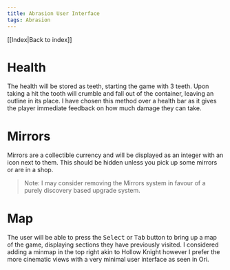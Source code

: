 ```yaml
---
title: Abrasion User Interface
tags: Abrasion
---
```

[[Index|Back to index]]
# Health
The health will be stored as teeth, starting the game with 3 teeth. Upon taking a hit the tooth will crumble and fall out of the container, leaving an outline in its place. I have chosen this method over a health bar as it gives the player immediate feedback on how much damage they can take.

# Mirrors
Mirrors are a collectible currency and will be displayed as an integer with an icon next to them. This should be hidden unless you pick up some mirrors or are in a shop. 
> Note: I may consider removing the Mirrors system in favour of a purely discovery based upgrade system.

# Map 
The user will be able to press the <kbd>Select</kbd> or <kbd>Tab</kbd> button to bring up a map of the game, displaying sections they have previously visited. I considered adding a minmap in the top right akin to Hollow Knight however I prefer the more cinematic views with a very minimal user interface as seen in Ori.
